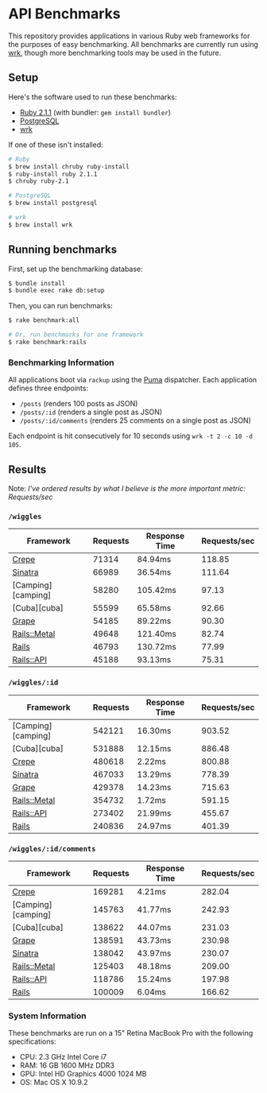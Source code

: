 # API Benchmarks

This repository provides applications in various Ruby web frameworks for the purposes of easy benchmarking. All benchmarks are currently run using [wrk][wrk], though more benchmarking tools may be used in the future.

## Setup

Here's the software used to run these benchmarks:

* [Ruby 2.1.1][ruby] (with bundler: `gem install bundler`)
* [PostgreSQL][postgresql]
* [wrk][wrk]

If one of these isn't installed:

```bash
# Ruby
$ brew install chruby ruby-install
$ ruby-install ruby 2.1.1
$ chruby ruby-2.1

# PostgreSQL
$ brew install postgresql

# wrk
$ brew install wrk
```

## Running benchmarks

First, set up the benchmarking database:

```bash
$ bundle install
$ bundle exec rake db:setup
```

Then, you can run benchmarks:

```bash
$ rake benchmark:all

# Or, run benchmarks for one framework
$ rake benchmark:rails
```

### Benchmarking Information

All applications boot via `rackup` using the [Puma][puma] dispatcher. Each application defines three endpoints:

 * `/posts` (renders 100 posts as JSON)
 * `/posts/:id` (renders a single post as JSON)
 * `/posts/:id/comments` (renders 25 comments on a single post as JSON)

Each endpoint is hit consecutively for 10 seconds using `wrk -t 2 -c 10 -d 10S`.

## Results

Note: _I've ordered results by what I believe is the more important metric: Requests/sec_

### `/wiggles`

| Framework                   | Requests | Response Time | Requests/sec |
|-----------------------------|----------|---------------|--------------|
| [Crepe][crepe]              | 71314    | 84.94ms       | 118.85       |
| [Sinatra][sinatra]          | 66989    | 36.54ms       | 111.64       |
| [Camping][camping]          | 58280    | 105.42ms      | 97.13        |
| [Cuba][cuba]                | 55599    | 65.58ms       | 92.66        |
| [Grape][grape]              | 54185    | 89.22ms       | 90.30        |
| [Rails::Metal][rails-metal] | 49648    | 121.40ms      | 82.74        |
| [Rails][rails]              | 46793    | 130.72ms      | 77.99        |
| [Rails::API][rails-api]     | 45188    | 93.13ms       | 75.31        |

### `/wiggles/:id`

| Framework                   | Requests | Response Time | Requests/sec |
|-----------------------------|----------|---------------|--------------|
| [Camping][camping]          | 542121   | 16.30ms       | 903.52       |
| [Cuba][cuba]                | 531888   | 12.15ms       | 886.48       |
| [Crepe][crepe]              | 480618   | 2.22ms        | 800.88       |
| [Sinatra][sinatra]          | 467033   | 13.29ms       | 778.39       |
| [Grape][grape]              | 429378   | 14.23ms       | 715.63       |
| [Rails::Metal][rails-metal] | 354732   | 1.72ms        | 591.15       |
| [Rails::API][rails-api]     | 273402   | 21.99ms       | 455.67       |
| [Rails][rails]              | 240836   | 24.97ms       | 401.39       |

### `/wiggles/:id/comments`

| Framework                   | Requests | Response Time | Requests/sec |
|-----------------------------|----------|---------------|--------------|
| [Crepe][crepe]              | 169281   | 4.21ms        | 282.04       |
| [Camping][camping]          | 145763   | 41.77ms       | 242.93       |
| [Cuba][cuba]                | 138622   | 44.07ms       | 231.03       |
| [Grape][grape]              | 138591   | 43.73ms       | 230.98       |
| [Sinatra][sinatra]          | 138042   | 43.97ms       | 230.07       |
| [Rails::Metal][rails-metal] | 125403   | 48.18ms       | 209.00       |
| [Rails::API][rails-api]     | 118786   | 15.24ms       | 197.98       |
| [Rails][rails]              | 100009   | 6.04ms        | 166.62       |

### System Information

These benchmarks are run on a 15" Retina MacBook Pro with the following specifications:

 * CPU: 2.3 GHz Intel Core i7
 * RAM: 16 GB 1600 MHz DDR3
 * GPU: Intel HD Graphics 4000 1024 MB
 * OS: Mac OS X 10.9.2

[crepe]: https://github.com/crepe/crepe
[grape]: https://github.com/intridea/grape
[rails]: https://github.com/rails/rails
[rails-api]: https://github.com/rails-api/rails-api
[rails-metal]: http://api.rubyonrails.org/classes/ActionController/Metal.html
[sinatra]: https://github.com/sinatra/sinatra/
[postgresql]: http://www.postgresql.org
[puma]: https://github.com/puma/puma
[ruby]: https://github.com/ruby/ruby
[wrk]: https://github.com/wg/wrk
